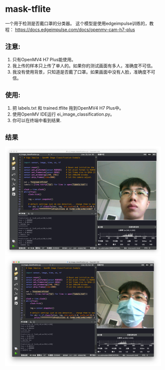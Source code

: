 # mask-tflite
一个用于检测是否戴口罩的分类器。
这个模型是使用edgeimpulse训练的，教程：
https://docs.edgeimpulse.com/docs/openmv-cam-h7-plus

## 注意:

1. 只有OpenMV4 H7 Plus能使用。
2. 我上传的样本只上传了单人的。如果你的测试画面有多人，准确度不可信。
3. 我没有使用背景，只知道是否戴了口罩。如果画面中没有人脸，准确度不可信。

## 使用:
1. 把 labels.txt 和 trained.tflite 拖到OpenMV4 H7 Plus中。
2. 使用OpenMV IDE运行 ei_image_classification.py。
3. 你可以在终端中看到结果.

## 结果
![test_face](https://github.com/SingTown/mask-tflite/blob/main/test/test_face.png)
![test_mask](https://github.com/SingTown/mask-tflite/blob/main/test/test_mask.png)
